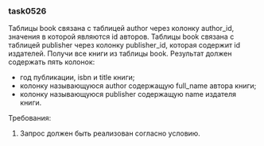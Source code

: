 
### task0526

Таблицы book связана с таблицей author через колонку author_id, значения в которой являются id авторов.
Таблицы book связана с таблицей publisher через колонку publisher_id, которая содержит id издателей.
Получи все книги из таблицы book.
Результат должен содержать пять колонок:
- год публикации, isbn и title книги;
- колонку называющуюся author содержащую full_name автора книги;
- колонку называющуюся publisher содержащую name издателя книги.


Требования:
1.	Запрос должен быть реализован согласно условию.


